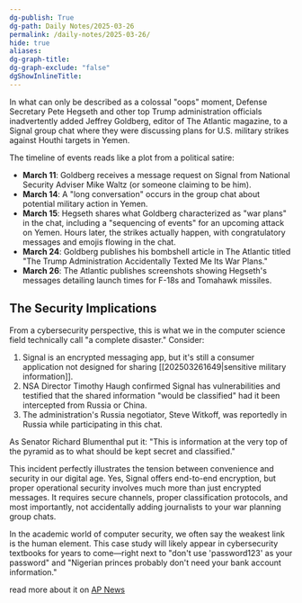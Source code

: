 ```yaml
---
dg-publish: True
dg-path: Daily Notes/2025-03-26
permalink: /daily-notes/2025-03-26/
hide: true
aliases: 
dg-graph-title: 
dg-graph-exclude: "false"
dgShowInlineTitle:
---
```


In what can only be described as a colossal "oops" moment, Defense Secretary Pete Hegseth and other top Trump administration officials inadvertently added Jeffrey Goldberg, editor of The Atlantic magazine, to a Signal group chat where they were discussing plans for U.S. military strikes against Houthi targets in Yemen.

The timeline of events reads like a plot from a political satire:

- **March 11**: Goldberg receives a message request on Signal from National Security Adviser Mike Waltz (or someone claiming to be him).
- **March 14**: A "long conversation" occurs in the group chat about potential military action in Yemen.
- **March 15**: Hegseth shares what Goldberg characterized as "war plans" in the chat, including a "sequencing of events" for an upcoming attack on Yemen. Hours later, the strikes actually happen, with congratulatory messages and emojis flowing in the chat.
- **March 24**: Goldberg publishes his bombshell article in The Atlantic titled "The Trump Administration Accidentally Texted Me Its War Plans."
- **March 26**: The Atlantic publishes screenshots showing Hegseth's messages detailing launch times for F-18s and Tomahawk missiles.

## The Security Implications

From a cybersecurity perspective, this is what we in the computer science field technically call "a complete disaster." Consider:

1. Signal is an encrypted messaging app, but it's still a consumer application not designed for sharing [[202503261649|sensitive military information]].
2. NSA Director Timothy Haugh confirmed Signal has vulnerabilities and testified that the shared information "would be classified" had it been intercepted from Russia or China.
3. The administration's Russia negotiator, Steve Witkoff, was reportedly in Russia while participating in this chat.

As Senator Richard Blumenthal put it: "This is information at the very top of the pyramid as to what should be kept secret and classified." 

This incident perfectly illustrates the tension between convenience and security in our digital age. Yes, Signal offers end-to-end encryption, but proper operational security involves much more than just encrypted messages. It requires secure channels, proper classification protocols, and most importantly, not accidentally adding journalists to your war planning group chats.

In the academic world of computer security, we often say the weakest link is the human element. This case study will likely appear in cybersecurity textbooks for years to come—right next to "don't use 'password123' as your password" and "Nigerian princes probably don't need your bank account information."

read more about it on [AP News](https://apnews.com/article/war-plans-trump-hegseth-atlantic-230718a984911dd8663d59edbcb86f2a)
